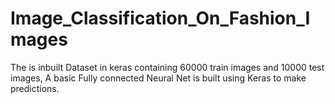 # Image_Classification_On_Fashion_Images
The is inbuilt Dataset in keras containing 60000 train images and 10000 test images, A basic Fully connected Neural Net is built using Keras to make predictions.
